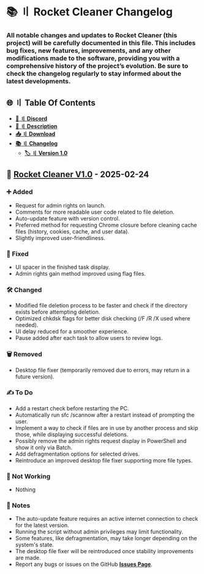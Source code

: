 # <a id="description"></a>📚 〢 Rocket Cleaner Changelog

### All notable changes and updates to Rocket Cleaner (this project) will be carefully documented in this file. This includes bug fixes, new features, improvements, and any other modifications made to the software, providing you with a comprehensive history of the project’s evolution. Be sure to check the changelog regularly to stay informed about the latest developments.


## <a id="content"></a>🌐 〢 Table Of Contents

- **[🔗 〢 Discord](https://discord.gg/6qAvAephsW)**
- **[📖 〢 Description](#description)**
- **[📥 〢 Download](https://github.com/DevBubba/Rocket-Cleaner/releases)**
- **[📚 〢 Changelog](https://github.com/DevBubba/Rocket-Cleaner/blob/main/CHANGELOG.md)**
  - **[🏷️ 〢 Version 1.0](#1.0)**


## <a id="1.0"></a>🚀 [Rocket Cleaner V1.0](https://github.com/DevBubba/Rocket-Cleaner/releases/tag/v1.0) - 2025-02-24

### ➕ Added

- Request for admin rights on launch.
- Comments for more readable user code related to file deletion.
- Auto-update feature with version control.
- Preferred method for requesting Chrome closure before cleaning cache files (history, cookies, cache, and user data).
- Slightly improved user-friendliness.

### 🔨 Fixed

- UI spacer in the finished task display.
- Admin rights gain method improved using flag files.

### 🛠️ Changed

- Modified file deletion process to be faster and check if the directory exists before attempting deletion.
- Optimized chkdsk flags for better disk checking (/F /R /X used where needed).
- UI delay reduced for a smoother experience.
- Pause added after each task to allow users to review logs.

### 🗑️ Removed

- Desktop file fixer (temporarily removed due to errors, may return in a future version).

### ✍️ To Do

- Add a restart check before restarting the PC.
- Automatically run sfc /scannow after a restart instead of prompting the user.
- Implement a way to check if files are in use by another process and skip those, while displaying successful deletions.
- Possibly remove the admin rights request display in PowerShell and show it only via Batch.
- Add defragmentation options for selected drives.
- Reintroduce an improved desktop file fixer supporting more file types.

### 🚫 Not Working

- Nothing

### 📝 Notes

- The auto-update feature requires an active internet connection to check for the latest version.
- Running the script without admin privileges may limit functionality.
- Some features, like defragmentation, may take longer depending on the system's state.
- The desktop file fixer will be reintroduced once stability improvements are made.
- Report any bugs or issues on the GitHub **[Issues Page](https://github.com/DevBubba/Rocket-Cleaner/issues)**.
